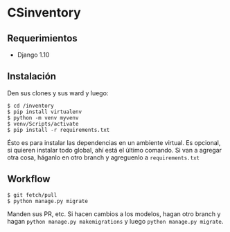 # CSinventory

## Requerimientos
 * Django 1.10

## Instalación
Den sus clones y sus ward y luego:
```
$ cd /inventory
$ pip install virtualenv
$ python -m venv myvenv
$ venv/Scripts/activate
$ pip install -r requirements.txt
```
Ésto es para instalar las dependencias en un ambiente virtual. Es opcional, si quieren instalar todo global, ahí está el último comando. Si van a agregar otra cosa, háganlo en otro branch y agreguenlo a ```requirements.txt```

## Workflow
```
$ git fetch/pull
$ python manage.py migrate
```
Manden sus PR, etc. Si hacen cambios a los modelos, hagan otro branch y hagan ```python manage.py makemigrations``` y luego ```python manage.py migrate```.
